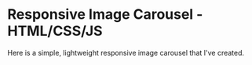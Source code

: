 # Responsive Image Carousel - HTML/CSS/JS
Here is a simple, lightweight responsive image carousel that I've created. 

